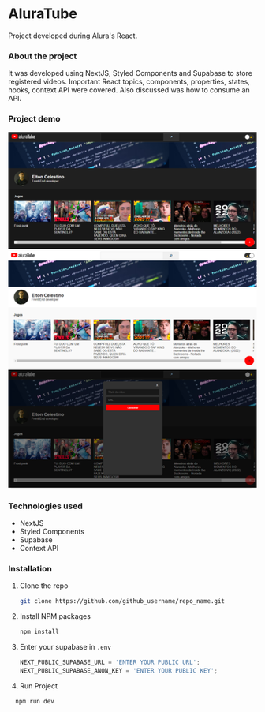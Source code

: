 <div style="display: flex; flex-direction: row">

</div>

# AluraTube

Project developed during Alura's React.

### About the project
It was developed using NextJS, Styled Components and Supabase to store registered videos. Important React topics, components, properties, states, hooks, context API were covered. Also discussed was how to consume an API.

### Project demo

<div align="center">
   <img src="./public/dark.PNG" alt="Projeto dark mode">
   <img src="./public/light.PNG" alt="Projeto light mode">
   <img src="./public/register.PNG" alt="Cadastrar vídeo">
</div>

### Technologies used
* NextJS
* Styled Components
* Supabase
* Context API

### Installation

1. Clone the repo
   ```sh
   git clone https://github.com/github_username/repo_name.git
   ```
2. Install NPM packages
   ```sh
   npm install
   ```
3. Enter your supabase in `.env`
   ```js
   NEXT_PUBLIC_SUPABASE_URL = 'ENTER YOUR PUBLIC URL';
   NEXT_PUBLIC_SUPABASE_ANON_KEY = 'ENTER YOUR PUBLIC KEY';
   ```
4. Run Project
 ```sh
   npm run dev
   ```
